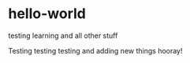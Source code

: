 # hello-world
testing learning and all other stuff

Testing testing testing and adding new things hooray!
